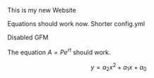 This is my new Website

Equations should work now.
Shorter config.yml

Disabled GFM

The equation $A = Pe^{rt}$ should work.

$$y = a_2x^2 + a_1x + a_0$$